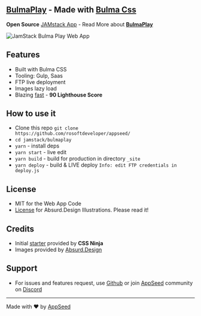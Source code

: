 ## [BulmaPlay](https://bulma-css-bulmaplay.appseed.us) - Made with [Bulma Css](https://bulma.io)
**Open Source** [JAMstack App](https://appseed.us/apps/static/panini/bulmaplay) - Read More about **[BulmaPlay](https://blog.appseed.us/bulmaplay-jamstack-app-built-with-bulma-css/)** 

![JamStack Bulma Play Web App](https://static.appseed.us/misc/jamstack-bulma-css-bulmaplay-absurd.jpg)

## Features
- Built with Bulma CSS
- Tooling: Gulp, Saas
- FTP live deployment
- Images lazy load
- Blazing [fast](https://developers.google.com/speed/pagespeed/insights/?url=https://bulma-css-bulmaplay.appseed.us&tab=desktop) - **90 Lighthouse Score**

## How to use it
- Clone this repo `git clone https://github.com/rosoftdeveloper/appseed/`
- `cd jamstack/bulmaplay`
- `yarn` - install deps
- `yarn start` - live edit
- `yarn build` - build for production in directory `_site`
- `yarn deploy` - build & LIVE deploy `Info: edit FTP credentials in deploy.js `

## License
- MIT for the Web App Code
- [License](https://github.com/rosoftdeveloper/appseed/tree/master/jamstack/bulmaplay/src/images/absurd/LICENSE.md) for Absurd.Design Illustrations. Please read it!   

## Credits
- Initial [starter](https://github.com/cssninjaStudio/fresh) provided by **CSS Ninja**
- Images provided by [Absurd.Design](https://absurd.design)

## Support
- For issues and features request, use [Github](https://github.com/app-generator/bulmaplay/issues/new) or join [AppSeed](https://appseed.us?ref=github-bulmaplay) community on [Discord](https://discord.gg/fZC6hup)   

---
Made with ♥ by [AppSeed](https://appseed.us?ref=github)
